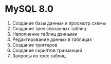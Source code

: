 # MySQL 8.0
1. Создание базы данных и просмотр схемы
2. Создание трех связанных таблиц
3. Наполнение таблиц данными
4. Редактирование данных в таблицах
5. Создание триггеров
6. Создание скриптов транзакций
7. Запросы из трех таблиц

